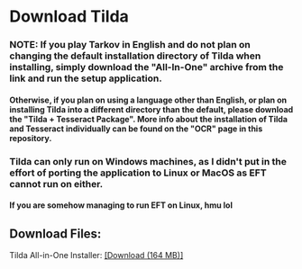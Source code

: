 # Download Tilda
### NOTE: If you play Tarkov in English and do not plan on changing the default installation directory of Tilda when installing, simply download the "All-In-One" archive from the link and run the setup application. 
#### Otherwise, if you plan on using a language other than English, or plan on installing Tilda into a different directory than the default, please download the "Tilda + Tesseract Package". More info about the installation of Tilda and Tesseract individually can be found on the "OCR" page in this repository. 

### Tilda can only run on Windows machines, as I didn't put in the effort of porting the application to Linux or MacOS as EFT cannot run on either.
#### If you are somehow managing to run EFT on Linux, hmu lol


## Download Files:

Tilda All-in-One Installer: [[Download (164 MB)]](https://doc-0k-6c-docs.googleusercontent.com/docs/securesc/5r28vm3llvbmdsc007ch1gr3smukf7d1/9boo44h41vgckhb3dt0mufnmju48pmoq/1659261150000/07834183978761126848/07834183978761126848/1miqhpC3Otw390jQOLf1beV2aV8MYmY1q?e=download&ax=AI9vYm5uTUAJfWJvPfiInq5NGhig0PUp63Y5FKGveklwdkWLl26W1hJNDgL8ORBZIXfY1YKMSjKhBycnqkz9HYhbTeTzEZIGQmeiDtFpzLER61vHyoPQ8A3oKkN6aXasVQI0YrZMyOYNLiYAnTA4NAqAe8vs_m_r9ukvWP1a1F1dLbAfR_Bs76LHvwoePMb6iSPbgA3ZGoRwCisEYPgb94FA2FVNUUFM_s1k1wIpKOLAkkRTZ4tFznMPQDfqnocgPUV2oeqJSLLBkT1erlIWGvzhzFo6UMP01aZJduocxhNBrm2ocTVTr1yluyTsRtEI3AXU9WXeULC1dQisKTsnHaM4UDdaXlfO3FRH9A1ll-eccz4G958bcUQNzf7Ayvn92IeKmj02Cf23Gn-0keW3Y98dOwp8ZK5KaeoQezcOZEQkZ0tSEccDGAbWV939GcemqRGSaJ8sGw-KvP4yV8jtsH11g0JU-RkQPz8Boz3zHuNpbbqOGwPFWWnUmL6IHE2OCvDz-3j53_LTbQ5YzdVEpRMoWXEMdQMdLBPRN8_Sg61i9hWI3Qw4f_HGFQ4xXAJQ8kJfLgndm_y0muOkFoKbMenaYzDma2gMMVOAFgVepftBpue-kYkB58i7yckaeVssEKody0-LHB3mKktPEVz0Y9zyghcqrWv8ZcszQ_hS2iPH3H7XbbHHgSBw4IKcZxS9ATFRgFtnqaXTPzF3Ob81CzXDvZbrOVgGcMB8pWbKMiBzzZ43dtqvRTQncnUzsHusBxidXbthwKJmhyNpORAf5yJrmhmbO00&uuid=4700f251-a7db-458b-b45d-e43a4a4c05df&authuser=0&nonce=b19u42ioetk18&user=07834183978761126848&hash=9vjttitn7tb14n9rga9fkmc9rks3o8c2)
